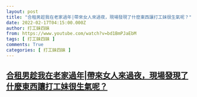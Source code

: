 ```yaml
---
layout: post
title: "合租男趁我在老家過年|帶來女人來過夜，現場發現了什麼東西讓打工妹很生氣呢？"
date: 2022-02-17T04:15:00.000Z
author: 打工妹四妹
from: https://www.youtube.com/watch?v=bd1BmPJaEbM
tags: [ 打工妹四妹 ]
comments: True
categories: [ 打工妹四妹 ]
---
```

<!--1645071300000-->
[合租男趁我在老家過年|帶來女人來過夜，現場發現了什麼東西讓打工妹很生氣呢？](https://www.youtube.com/watch?v=bd1BmPJaEbM)
------

<div>

</div>
